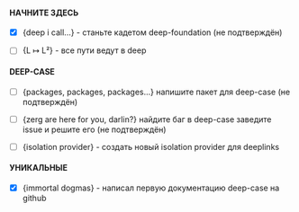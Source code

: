 #### НАЧНИТЕ ЗДЕСЬ
- [x] {deep i call...} - станьте кадетом deep-foundation (не подтверждён)
- [ ] {L ↦ L²} - все пути ведут в deep


#### DEEP-CASE
- [ ] {packages, packages, packages...} напишите пакет для deep-case (не подтверждён)
- [ ] {zerg are here for you, darlin?} найдите баг в deep-case заведите issue и решите его (не подтверждён)
- [ ] {isolation provider} - создать новый isolation provider для deeplinks


#### УНИКАЛЬНЫЕ
- [x] {immortal dogmas} - написал первую документацию deep-case на github